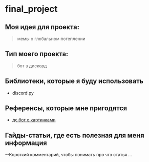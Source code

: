 # final_project

## Моя идея для проекта:
> мемы о глобальном потеплении

## Тип моего проекта:
> бот в дискорд

## Библиотеки, которые я буду использовать
- discord.py

## Референсы, которые мне пригодятся
- [ дс бот с картинками](https://github.com/KoteykaMeaw/like-uh-ds-bot-with-pics)

## Гайды-статьи, где есть полезная для меня информация
--Короткий комментарий, чтобы понимать про что статья ... []()
